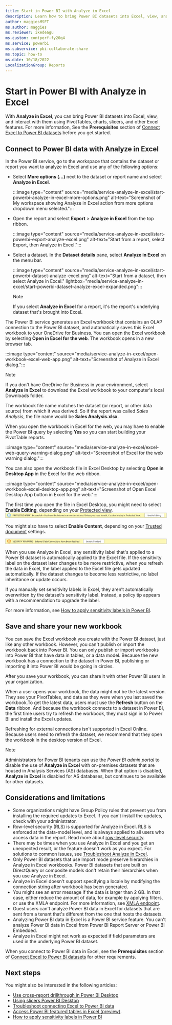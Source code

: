 ```yaml
---
title: Start in Power BI with Analyze in Excel
description: Learn how to bring Power BI datasets into Excel, view, and interact with them using Analyze in Excel.
author: maggiesMSFT
ms.author: maggies
ms.reviewer: ikedeagu
ms.custom: contperf-fy20q4
ms.service: powerbi
ms.subservice: pbi-collaborate-share
ms.topic: how-to
ms.date: 10/18/2022
LocalizationGroup: Reports
---
```

# Start in Power BI with Analyze in Excel

With **Analyze in Excel**, you can bring Power BI datasets into Excel, view, and interact with them using PivotTables, charts, slicers, and other Excel features. For more information, See the **Prerequisites** section of [Connect Excel to Power BI datasets](service-connect-power-bi-datasets-excel.md#prerequisites) before you get started.

## Connect to Power BI data with Analyze in Excel

In the Power BI service, go to the workspace that contains the dataset or report you want to analyze in Excel and use any of the following options:

- Select **More options (...)** next to the dataset or report name and select **Analyze in Excel**.

    :::image type="content" source="media/service-analyze-in-excel/start-powerbi-analyze-in-excel-more-options.png" alt-text="Screenshot of My workspace showing Analyze in Excel action from more options dropdown menu selected.":::  
    
- Open the report and select **Export** > **Analyze in Excel** from the top ribbon.

    :::image type="content" source="media/service-analyze-in-excel/start-powerbi-export-analyze-excel.png" alt-text="Start from a report, select Export, then Analyze in Excel.":::

- Select a dataset. In the **Dataset details** pane, select **Analyze in Excel** on the menu bar.

    :::image type="content" source="media/service-analyze-in-excel/start-powerbi-dataset-analyze-excel.png" alt-text="Start from a dataset, then select Analyze in Excel."  lightbox="media/service-analyze-in-excel/start-powerbi-dataset-analyze-excel-expanded.png":::

    >[!NOTE]
    >If you select **Analyze in Excel** for a report, it's the report's underlying dataset that's brought into Excel.

The Power BI service generates an Excel workbook that contains an OLAP connection to the Power BI dataset, and automatically saves this Excel workbook to your OneDrive for Business. You can open the Excel workbook by selecting **Open in Excel for the web**. The workbook opens in a new browser tab.

:::image type="content" source="media/service-analyze-in-excel/open-workbook-excel-web-app.png" alt-text="Screenshot of Analyze in Excel dialog.":::
    
>[!NOTE]
>If you don't have OneDrive for Business in your environment, select **Analyze in Excel** to download the Excel workbook to your computer's local Downloads folder.
    
The workbook file name matches the dataset (or report, or other data source) from which it was derived. So if the report was called *Sales Analysis*, the file name would be **Sales Analysis.xlsx**.
    
When you open the workbook in Excel for the web, you may have to enable the Power BI query by selecting **Yes** so you can start building your PivotTable reports.
    
:::image type="content" source="media/service-analyze-in-excel/excel-web-query-warning-dialog.png" alt-text="Screenshot of Excel for the web warning dialog.":::
    
You can also open the workbook file in Excel Desktop by selecting **Open in Desktop App** in the Excel for the web ribbon.

:::image type="content" source="media/service-analyze-in-excel/open-workbook-excel-desktop-app.png" alt-text="Screenshot of Open Excel Desktop App button in Excel for the web.":::
    
The first time you open the file in Excel Desktop, you might need to select **Enable Editing**, depending on your [Protected view](https://support.microsoft.com/en-gb/office/what-is-protected-view-d6f09ac7-e6b9-4495-8e43-2bbcdbcb6653?ui=en-us&rs=en-gb&ad=gb).
![Screenshot of Protected view enable editing banner](media/service-analyze-in-excel/protected-view-enable-editing-banner.png)

You might also have to select **Enable Content**, depending on your [Trusted document](https://support.microsoft.com/en-us/office/trusted-documents-cf872bd8-47ec-4c02-baa5-1fdba1a11b53) settings.

![Screenshot of Trusted document enable content banner](media/service-analyze-in-excel/trusted-document-enable-content-banner.png)

When you use Analyze in Excel, any sensitivity label that's applied to a Power BI dataset is automatically applied to the Excel file. If the sensitivity label on the dataset later changes to be more restrictive, when you refresh the data in Excel, the label applied to the Excel file gets updated automatically. If the dataset changes to become less restrictive, no label inheritance or update occurs.

If you manually set sensitivity labels in Excel, they aren’t automatically overwritten by the dataset's sensitivity label. Instead, a policy tip appears with a recommendation to upgrade the label.

For more information, see [How to apply sensitivity labels in Power BI](../enterprise/service-security-apply-data-sensitivity-labels.md).


## Save and share your new workbook

You can save the Excel workbook you create with the Power BI dataset, just like any other workbook. However, you can't publish or import the workbook back into Power BI. You can only publish or import workbooks into Power BI that have data in tables, or a data model. Because the new workbook has a connection to the dataset in Power BI, publishing or importing it into Power BI would be going in circles.

After you save your workbook, you can share it with other Power BI users in your organization. 

When a user opens your workbook, the data might not be the latest version. They see your PivotTables, and data as they were when you last saved the workbook.To get the latest data, users must use the **Refresh** button on the **Data** ribbon. And because the workbook connects to a dataset in Power BI, the first time users try to refresh the workbook, they must sign in to Power BI and install the Excel updates.

Refreshing for external connections isn't supported in Excel Online. Because users need to refresh the dataset, we recommend that they open the workbook in the desktop version of Excel.

> [!NOTE]
> Administrators for Power BI tenants can use the *Power BI admin portal* to disable the use of **Analyze in Excel** with on-premises datasets that are housed in Analysis Services (AS) databases. When that option is disabled, **Analyze in Excel** is disabled for AS databases, but continues to be available for other datasets.

## Considerations and limitations

- Some organizations might have Group Policy rules that prevent you from installing the required updates to Excel. If you can't install the updates, check with your administrator.
- Row-level security (RLS) is supported for Analyze in Excel. RLS is enforced at the data-model level, and is always applied to all users who access data in the report. Read more about [row-level security](../enterprise/service-admin-rls.md).
- There may be times when you use Analyze in Excel and you get an unexpected result, or the feature doesn't work as you expect. For solutions to common issues, see [Troubleshoot Analyze in Excel](desktop-troubleshooting-analyze-in-excel.md).
- Only Power BI datasets that use Import mode preserve hierarchies in Analyze in Excel workbooks. Power BI datasets that are built on DirectQuery or composite models don't retain their hierarchies when you use Analyze in Excel.
- Analyze in Excel doesn't support specifying a locale by modifying the connection string after workbook has been generated.
- You might see an error message if the data is larger than 2 GB. In that case, either reduce the amount of data, for example by applying filters, or use the XMLA endpoint. For more information, see [XMLA endpoint](../enterprise/service-premium-connect-tools.md).
- Guest users can't analyze Power BI data in Excel for datasets that are sent from a tenant that's different from the one that hosts the datasets. 
- Analyzing Power BI data in Excel is a Power BI service feature. You can't analyze Power BI data in Excel from Power BI Report Server or Power BI Embedded.
- Analyze in Excel might not work as expected if field parameters are used in the underlying Power BI dataset.


When you connect to Power BI data in Excel, see the **Prerequisites** section of [Connect Excel to Power BI datasets](service-connect-power-bi-datasets-excel.md#prerequisites) for other requirements.

## Next steps

You might also be interested in the following articles:

* [Use cross-report drillthrough in Power BI Desktop](../create-reports/desktop-cross-report-drill-through.md)
* [Using slicers Power BI Desktop](../visuals/power-bi-visualization-slicers.md)
* [Troubleshoot connecting Excel to Power BI data](desktop-troubleshooting-analyze-in-excel.md)
* [Access Power BI featured tables in Excel (preview)](service-excel-featured-tables.md).
* [How to apply sensitivity labels in Power BI](../enterprise/service-security-apply-data-sensitivity-labels.md)
